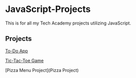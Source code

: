 # JavaScript-Projects
This is for all my Tech Academy projects utilizing JavaScript.

## Projects
[To-Do App](todo_app)

[Tic-Tac-Toe Game](TicTacToe)

[Pizza Menu Project](Pizza Project)
